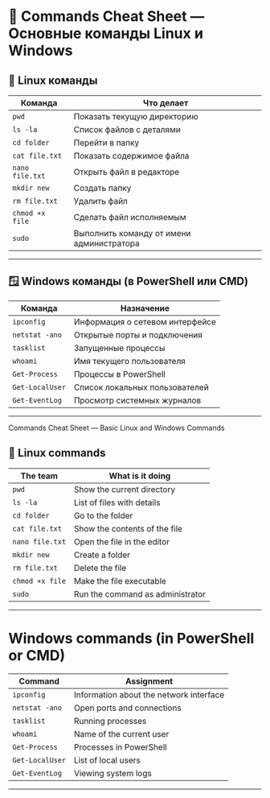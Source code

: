 # 🧰 Commands Cheat Sheet — Основные команды Linux и Windows

## 🐧 Linux команды

| Команда         | Что делает                                 |
|------------------|---------------------------------------------|
| `pwd`           | Показать текущую директорию                 |
| `ls -la`        | Список файлов с деталями                    |
| `cd folder`     | Перейти в папку                            |
| `cat file.txt`  | Показать содержимое файла                  |
| `nano file.txt` | Открыть файл в редакторе                   |
| `mkdir new`     | Создать папку                              |
| `rm file.txt`   | Удалить файл                               |
| `chmod +x file` | Сделать файл исполняемым                   |
| `sudo`          | Выполнить команду от имени администратора  |

---

## 🪟 Windows команды (в PowerShell или CMD)

| Команда                  | Назначение                          |
|---------------------------|--------------------------------------|
| `ipconfig`               | Информация о сетевом интерфейсе     |
| `netstat -ano`           | Открытые порты и подключения        |
| `tasklist`               | Запущенные процессы                 |
| `whoami`                 | Имя текущего пользователя           |
| `Get-Process`            | Процессы в PowerShell               |
| `Get-LocalUser`          | Список локальных пользователей      |
| `Get-EventLog`           | Просмотр системных журналов         |

---
 Commands Cheat Sheet — Basic Linux and Windows Commands

## 🐧 Linux commands

| The team | What is it doing |
|------------------|---------------------------------------------|
| `pwd`           | Show the current directory |
| `ls -la` | List of files with details |
| `cd folder`     | Go to the folder |
| `cat file.txt ` | Show the contents of the file |
| `nano file.txt` | Open the file in the editor |
| `mkdir new`     | Create a folder |
| `rm file.txt ` | Delete the file |
| `chmod +x file` | Make the file executable |
| `sudo` | Run the command as administrator |

---

# Windows commands (in PowerShell or CMD)

| Command | Assignment |
|---------------------------|--------------------------------------|
| `ipconfig`               | Information about the network interface |
| `netstat -ano` | Open ports and connections |
| `tasklist` | Running processes |
| `whoami`                 | Name of the current user |
| `Get-Process`            | Processes in PowerShell |
| `Get-LocalUser`          | List of local users |
| `Get-EventLog`           | Viewing system logs |

---

